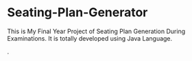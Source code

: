 # Seating-Plan-Generator

This is My Final Year Project of Seating Plan Generation During Examinations. It is totally developed using Java Language.


























































































































































































.






































